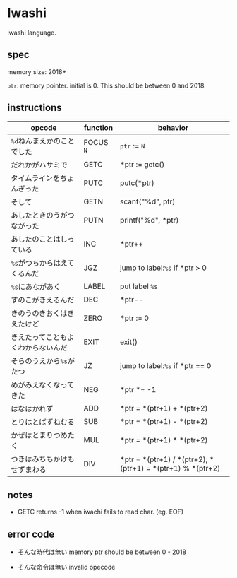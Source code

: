 # Iwashi

iwashi language.

## spec
memory size: 2018+

`ptr`: memory pointer. initial is 0. This should be between 0 and 2018.

## instructions
| opcode | function | behavior |
|--------|----------|----------|
|`%d`ねんまえかのことでした| FOCUS `N` | `ptr` := `N` |
|だれかがハサミで| GETC | *ptr := getc() |
|タイムラインをちょんぎった| PUTC | putc(*ptr) |
|そして| GETN | scanf("%d", ptr) |
|あしたときのうがつながった| PUTN | printf("%d", *ptr) |
|あしたのことはしっている| INC | *ptr++ |
|`%s`がつちからはえてくるんだ| JGZ | jump to label:`%s` if *ptr > 0 |
|`%s`にあながあく| LABEL | put label `%s` |
|すのこがきえるんだ| DEC | *ptr-- |
|きのうのきおくはきえたけど| ZERO | *ptr := 0 |
|きえたってこともよくわからないんだ| EXIT | exit() |
|そらのうえから`%s`がたつ| JZ | jump to label:`%s` if *ptr == 0|
|めがみえなくなってきた| NEG | *ptr *= -1 |
|はなはかれず| ADD | *ptr = *(ptr+1) + *(ptr+2) |
|とりはとばずねむる| SUB | *ptr = *(ptr+1) - *(ptr+2) |
|かぜはとまりつめたく| MUL |*ptr = *(ptr+1) * *(ptr+2) |
|つきはみちもかけもせずまわる| DIV |*ptr = *(ptr+1) / *(ptr+2); *(ptr+1) = *(ptr+1) % *(ptr+2) |

## notes
- GETC returns -1 when iwachi fails to read char. (eg. EOF)

## error code
- そんな時代は無い
    memory ptr should be between 0 - 2018

- そんな命令は無い
    invalid opecode
